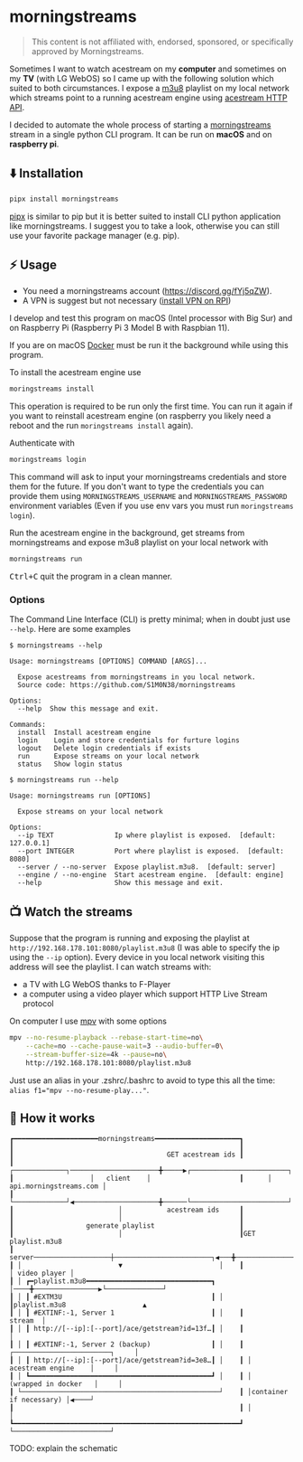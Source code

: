 # morningstreams

> This content is not affiliated with, endorsed, sponsored, or specifically
> approved by Morningstreams.

Sometimes I want to watch acestream on my **computer** and sometimes on my
**TV** (with LG WebOS) so I came up with the following solution which suited to
both circumstances. I expose a [m3u8](https://en.wikipedia.org/wiki/M3U)
playlist on my local network which streams point to a running acestream engine
using [acestream HTTP API](https://docs.acestream.net/en/developers/api-reference/#playback-endpoints).

I decided to automate the whole process of starting a
[morningstreams](https://morningstreams.com) stream in a single python CLI
program. It can be run on **macOS** and on **raspberry pi**.

## :arrow_down: Installation

```bash
pipx install morningstreams
```
[pipx](https://pypa.github.io/pipx/) is similar to pip but it is better suited
to install CLI python application like morningstreams. I suggest you to take a
look, otherwise you can still use your favorite package manager (e.g. pip).

## :zap: Usage

- You need a morningstreams account (https://discord.gg/fYj5qZW).
- A VPN is suggest but not necessary 
([install VPN on RPI](https://gist.github.com/S1M0N38/77ad8d3cb5e481aa802d43636881279c))

I develop and test this program on macOS (Intel processor with Big Sur) and on
Raspberry Pi (Raspberry Pi 3 Model B with Raspbian 11).

If you are on macOS [Docker](https://docs.docker.com/desktop/install/mac-install/)
must be run it the background while using this program.

To install the acestream engine use
```bash
moringstreams install
```
This operation is required to be run only the first time. You can run it again
if you want to reinstall acestream engine (on raspberry you likely need a reboot
and the run `moringstreams install` again). 

Authenticate with
```bash
moringstreams login
```
This command will ask to input your morningstreams credentials and store them
for the future. If you don't want to type the credentials you can provide them
using `MORNINGSTREAMS_USERNAME` and `MORNINGSTREAMS_PASSWORD` environment
variables (Even if you use env vars you must run `moringstreams login`).

Run the acestream engine in the background, get streams from morningstreams and
expose m3u8 playlist on your local network with
```bash
morningstreams run
```
<kbd>Ctrl+C</kbd> quit the program in a clean manner.

### Options

The Command Line Interface (CLI) is pretty minimal; when in doubt just use
`--help`. Here are some examples

```
$ morningstreams --help

Usage: morningstreams [OPTIONS] COMMAND [ARGS]...

  Expose acestreams from morningstreams in you local network.
  Source code: https://github.com/S1M0N38/morningstreams

Options:
  --help  Show this message and exit.

Commands:
  install  Install acestream engine
  login    Login and store credentials for furture logins
  logout   Delete login credentials if exists
  run      Expose streams on your local network
  status   Show login status
```

```
$ morningstreams run --help

Usage: morningstreams run [OPTIONS]

  Expose streams on your local network

Options:
  --ip TEXT               Ip where playlist is exposed.  [default: 127.0.0.1]
  --port INTEGER          Port where playlist is exposed.  [default: 8080]
  --server / --no-server  Expose playlist.m3u8.  [default: server]
  --engine / --no-engine  Start acestream engine.  [default: engine]
  --help                  Show this message and exit.
```

## :tv: Watch the streams

Suppose that the program is running and exposing the playlist at 
`http://192.168.178.101:8080/playlist.m3u8` (I was able to specify the ip using
the `--ip` option). Every device in you local network visiting this address will
see the playlist. I can watch streams with:

- a TV with LG WebOS thanks to F-Player
- a computer using a video player which support HTTP Live Stream protocol

On computer I use [mpv](https://mpv.io/) with some options
```bash
mpv --no-resume-playback --rebase-start-time=no\
    --cache=no --cache-pause-wait=3 --audio-buffer=0\
    --stream-buffer-size=4k --pause=no\
    http://192.168.178.101:8080/playlist.m3u8
```
Just use an alias in your .zshrc/.bashrc to avoid to type this all the time:
`alias f1="mpv --no-resume-play..."`.


## :wrench: How it works 

```
┏━━━━━━━━━━━━━━━━━━━━━morningstreams━━━━━━━━━━━━━━━━━━━━━┓
┃                                                        ┃
┃                                      GET acestream ids ┃
┃                   ┌─────────────┐──────────────────────╋─────▶┌────────────────────────┐
┃                   │   client    │                      ┃      │ api.morningstreams.com │
┃                   └─────────────┘◀─────────────────────╋──────└────────────────────────┘
┃                          │           acestream ids     ┃
┃                          │                             ┃
┃                  generate playlist                     ┃
┃                          │                             ┃GET playlist.m3u8
┃ server───────────────────┼────────────────────────┐◀───╋─────────────────┌──────────────┐
┃ │                        ▼                        │    ┃                 │ video player │
┃ │ ┏━playlist.m3u8━━━━━━━━━━━━━━━━━━━━━━━━━━━━━━━┓ │────╋────────────────▶└──────────────┘
┃ │ ┃ #EXTM3U                                     ┃ │    ┃playlist.m3u8                   ▲
┃ │ ┃ #EXTINF:-1, Server 1                        ┃ │    ┃                        stream  │
┃ │ ┃ http://[--ip]:[--port]/ace/getstream?id=13f…┃ │    ┃                                │
┃ │ ┃ #EXTINF:-1, Server 2 (backup)               ┃ │    ┃ ┌────────────────────────┐     │
┃ │ ┃ http://[--ip]:[--port]/ace/getstream?id=3e8…┃ │    ┃ │    acestream engine    │     │
┃ │ ┗━━━━━━━━━━━━━━━━━━━━━━━━━━━━━━━━━━━━━━━━━━━━━┛ │    ┃ │   (wrapped in docker   │     │
┃ └─────────────────────────────────────────────────┘    ┃ │container if necessary) │◀────┘
┃                                                        ┃ │                        │
┗━━━━━━━━━━━━━━━━━━━━━━━━━━━━━━━━━━━━━━━━━━━━━━━━━━━━━━━━┛ └────────────────────────┘
```

TODO: explain the schematic
